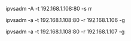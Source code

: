 ipvsadm -A -t 192.168.1.108:80 -s rr

ipvsadm -a -t 192.168.1.108:80 -r 192.168.1.106 -g

ipvsadm -a -t 192.168.1.108:80 -r 192.168.1.107 -g
